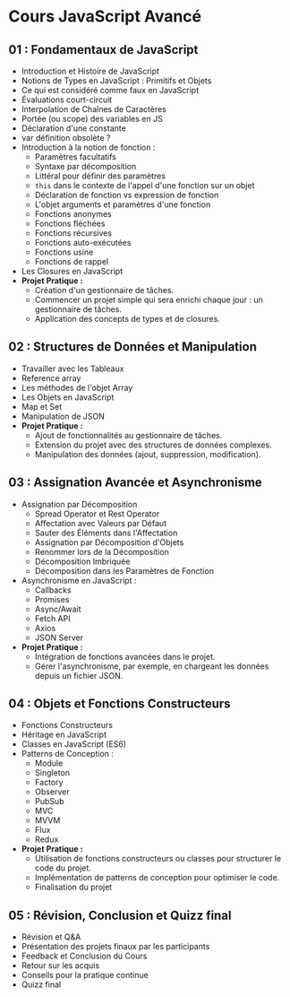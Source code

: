 # Cours JavaScript Avancé

## 01 : Fondamentaux de JavaScript

- Introduction et Histoire de JavaScript
- Notions de Types en JavaScript : Primitifs et Objets
- Ce qui est considéré comme faux en JavaScript
- Évaluations court-circuit
- Interpolation de Chaînes de Caractères
- Portée (ou scope) des variables en JS
- Déclaration d'une constante
- var définition obsolète ?
- Introduction à la notion de fonction :
    - Paramètres facultatifs
    - Syntaxe par décomposition
    - Littéral pour définir des paramètres
    - `this` dans le contexte de l'appel d'une fonction sur un objet
    - Déclaration de fonction vs expression de fonction
    - L'objet arguments et paramètres d'une fonction
    - Fonctions anonymes
    - Fonctions fléchées
    - Fonctions récursives
    - Fonctions auto-exécutées
    - Fonctions usine
    - Fonctions de rappel
- Les Closures en JavaScript
- **Projet Pratique :**
    - Création d'un gestionnaire de tâches.
    - Commencer un projet simple qui sera enrichi chaque jour : un gestionnaire de tâches.
    - Application des concepts de types et de closures.

## 02 : Structures de Données et Manipulation

- Travailler avec les Tableaux
- Reference array
- Les méthodes de l'objet Array
- Les Objets en JavaScript
- Map et Set
- Manipulation de JSON
- **Projet Pratique :**
    - Ajout de fonctionnalités au gestionnaire de tâches.
    - Extension du projet avec des structures de données complexes.
    - Manipulation des données (ajout, suppression, modification).

## 03 : Assignation Avancée et Asynchronisme

- Assignation par Décomposition
    - Spread Operator et Rest Operator
    - Affectation avec Valeurs par Défaut
    - Sauter des Éléments dans l'Affectation
    - Assignation par Décomposition d'Objets
    - Renommer lors de la Décomposition
    - Décomposition Imbriquée
    - Décomposition dans les Paramètres de Fonction
- Asynchronisme en JavaScript :
    - Callbacks
    - Promises
    - Async/Await
    - Fetch API
    - Axios
    - JSON Server
- **Projet Pratique :**
    - Intégration de fonctions avancées dans le projet.
    - Gérer l'asynchronisme, par exemple, en chargeant les données depuis un fichier JSON.

## 04 : Objets et Fonctions Constructeurs

- Fonctions Constructeurs
- Héritage en JavaScript
- Classes en JavaScript (ES6)
- Patterns de Conception :
    - Module
    - Singleton
    - Factory
    - Observer
    - PubSub
    - MVC
    - MVVM
    - Flux
    - Redux
- **Projet Pratique :**
    - Utilisation de fonctions constructeurs ou classes pour structurer le code du projet.
    - Implémentation de patterns de conception pour optimiser le code.
    - Finalisation du projet

## 05 : Révision, Conclusion et Quizz final

- Révision et Q&A
- Présentation des projets finaux par les participants
- Feedback et Conclusion du Cours
- Retour sur les acquis
- Conseils pour la pratique continue
- Quizz final

